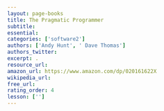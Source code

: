 ```yaml
---
layout: page-books
title: The Pragmatic Programmer
subtitle: 
essential: 
categories: ['software2']
authors: ['Andy Hunt', ' Dave Thomas']
authors_twitter: 
excerpt: .
resource_url: 
amazon_url: https://www.amazon.com/dp/020161622X
wikipedia_url: 
free_url: 
rating_order: 4
lesson: ['']
---
```

